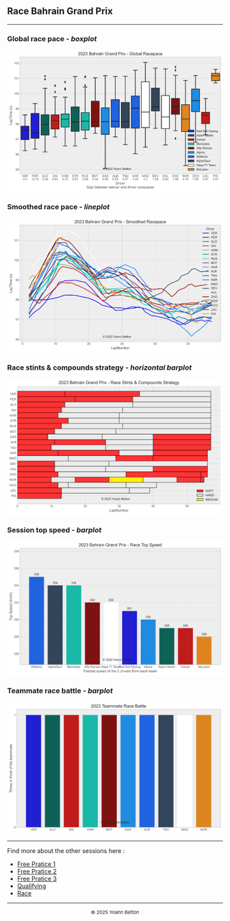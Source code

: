 ## Race Bahrain Grand Prix

---

### Global race pace - *boxplot*

<img src="/output/2023-03-05_Bahrain_Grand_Prix/global_racepace_white.svg?raw=true"/>

### Smoothed race pace - *lineplot*

<img src="/output/2023-03-05_Bahrain_Grand_Prix/smoothed_racepace_white.svg?raw=true"/>

### Race stints & compounds strategy - *horizontal barplot*

<img src="/output/2023-03-05_Bahrain_Grand_Prix/race_stints_compounds_stategy_white.svg?raw=true"/>

### Session top speed - *barplot*

<img src="/output/2023-03-05_Bahrain_Grand_Prix/topspeed_race_white.svg?raw=true"/>

### Teammate race battle - *barplot*

<img src="/output/2023-03-05_Bahrain_Grand_Prix/teammates_race_battle_white.svg?raw=true"/>

--- 

Find more about the other sessions here :
  - [Free Pratice 1](/page/FP1/2023-03-05_Bahrain_Grand_Prix)  
  - [Free Pratice 2](/page/FP2/2023-03-05_Bahrain_Grand_Prix) 
  - [Free Pratice 3](/page/FP3/2023-03-05_Bahrain_Grand_Prix)
  - [Qualifying](/page/Qualifying/2023-03-05_Bahrain_Grand_Prix) 
  - [Race](/page/Race/2023-03-05_Bahrain_Grand_Prix)

---

<div style="text-align: center">
  <p style="font-size:11px">&copy; 2025 Yoann Betton</p>
</div>

<!-- ---

<p style="font-size:11px">Page generated from <a href="https://github.com/yoannbtn/yoannbtn.github.io">github.com/yoannbtn</a>.</p> -->